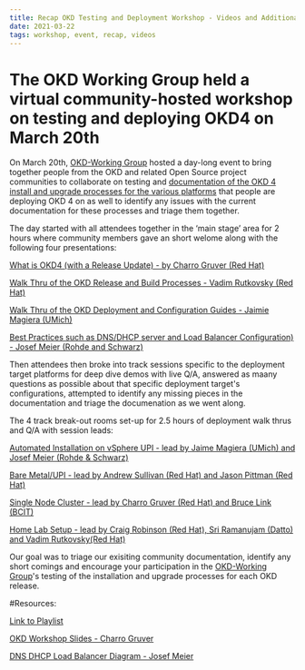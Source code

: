 ```yaml
---
title: Recap OKD Testing and Deployment Workshop - Videos and Additional Resources
date: 2021-03-22
tags: workshop, event, recap, videos
---
```


# The OKD Working Group held a virtual community-hosted workshop on testing and deploying OKD4 on March 20th

On March 20th, [OKD-Working Group](https://groups.google.com/g/okd-wg) hosted a day-long event to bring together people from the OKD and related Open Source project communities to collaborate on testing and [documentation of the OKD 4 install and upgrade processes for the various platforms](https://github.com/elmiko/okd-deployment-configuration-guides) that people are deploying OKD 4 on as well to identify any issues with the current documentation for these processes and triage them together.

The day started with all attendees together in the ‘main stage’ area for 2 hours where community members gave an short welome along with the following four presentations:

[What is OKD4 (with a Release Update) - by Charro Gruver (Red Hat)](https://youtu.be/fOKve11GOJg)

[Walk Thru of the OKD Release and Build Processes - Vadim Rutkovsky (Red Hat)](https://youtu.be/HmmV1mLRtbM)

[Walk Thru of the OKD Deployment and Configuration Guides - Jaimie Magiera (UMich)](https://youtu.be/-AwpvgbaMVg)

[Best Practices such as DNS/DHCP server and Load Balancer Configuration) - Josef Meier (Rohde and Schwarz)](https://youtu.be/by6ZmwWC8bs)

Then attendees then broke into track sessions specific to the deployment target platforms for deep dive demos with live Q/A, answered as maany questions as possible about that specific deployment target's configurations, attempted to identify any missing pieces in the documentation and triage the documenation as we went along.  

The 4 track break-out rooms set-up for 2.5 hours of deployment walk thrus and Q/A with session leads:

[Automated Installation on vSphere UPI - lead by Jaime Magiera (UMich) and Josef Meier (Rohde & Schwarz)](https://youtu.be/vCoznRt3_2I)

[Bare Metal/UPI - lead by Andrew Sullivan (Red Hat) and Jason Pittman (Red Hat)](https://youtu.be/eM_pYnf_xFw)

[Single Node Cluster - lead by Charro Gruver (Red Hat) and Bruce Link (BCIT)](https://youtu.be/lI382l3u4fM)

[Home Lab Setup - lead by Craig Robinson (Red Hat), Sri Ramanujam (Datto) and Vadim Rutkovsky(Red Hat)](https://youtu.be/nDDhguTZgLE)

Our goal was to triage our exisiting community documentation, identify any short comings and encourage your participation in the [OKD-Working Group](https://groups.google.com/g/okd-wg)'s testing of the installation and upgrade processes for each OKD release. 

#Resources:

[Link to Playlist](https://www.youtube.com/playlist?list=PLaR6Rq6Z4Iqfe0yvNnyYZnYR3Z3Emb_Zm)

[OKD Workshop Slides - Charro Gruver](https://github.com/openshift-cs/okd.io/blob/master/source/blog/slides/OKD-Workshop.pdf)

[DNS DHCP Load Balancer Diagram - Josef Meier](https://github.com/openshift-cs/okd.io/blob/master/source/blog/slides/workshop-okd-2021-03-20-josef-meier-dns-diagram.pdf)

